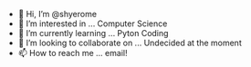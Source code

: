 - 👋 Hi, I’m @shyerome
- 👀 I’m interested in ... Computer Science 
- 🌱 I’m currently learning ... Pyton Coding
- 💞️ I’m looking to collaborate on ... Undecided at the moment
- 📫 How to reach me ... email!

<!---
shyerome/shyerome is a ✨ special ✨ repository because its `README.md` (this file) appears on your GitHub profile.
You can click the Preview link to take a look at your changes.
--->
